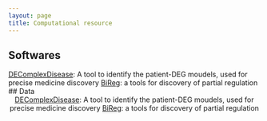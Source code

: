 ```yaml
---
layout: page
title: Computational resource
---
```


## Softwares
<div style="text-align:left">
<a href="http://www.github.io/menggf/DEComplexDisease">DEComplexDisease</a>: A tool to identify the patient-DEG moudels, used for precise medicine discovery 
<a href="http://www.github.io/menggf/bireg">BiReg</a>: a tools for discovery of partial regulation
</div>
## Data

<div style="text-align:center">
<a href="http://www.github.io/menggf/DEComplexDisease">DEComplexDisease</a>: A tool to identify the patient-DEG moudels, used for precise medicine discovery 
<a href="http://www.github.io/menggf/bireg">BiReg</a>: a tools for discovery of partial regulation
</div>